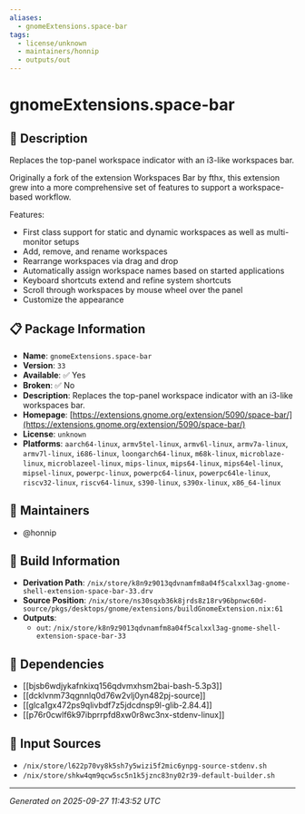 ```yaml
---
aliases:
  - gnomeExtensions.space-bar
tags:
  - license/unknown
  - maintainers/honnip
  - outputs/out
---
```


# gnomeExtensions.space-bar

## 📝 Description

Replaces the top-panel workspace indicator with an i3-like workspaces bar.

Originally a fork of the extension Workspaces Bar by fthx, this extension grew into a more comprehensive set of features to support a workspace-based workflow.

Features:
-   First class support for static and dynamic workspaces as well as multi-monitor setups
-   Add, remove, and rename workspaces
-   Rearrange workspaces via drag and drop
-   Automatically assign workspace names based on started applications
-   Keyboard shortcuts extend and refine system shortcuts
-   Scroll through workspaces by mouse wheel over the panel
-   Customize the appearance

## 📋 Package Information

- **Name**: `gnomeExtensions.space-bar`
- **Version**: `33`
- **Available**: ✅ Yes
- **Broken**: ✅ No
- **Description**: Replaces the top-panel workspace indicator with an i3-like workspaces bar.
- **Homepage**: [https://extensions.gnome.org/extension/5090/space-bar/](https://extensions.gnome.org/extension/5090/space-bar/)
- **License**: `unknown`
- **Platforms**: `aarch64-linux`, `armv5tel-linux`, `armv6l-linux`, `armv7a-linux`, `armv7l-linux`, `i686-linux`, `loongarch64-linux`, `m68k-linux`, `microblaze-linux`, `microblazeel-linux`, `mips-linux`, `mips64-linux`, `mips64el-linux`, `mipsel-linux`, `powerpc-linux`, `powerpc64-linux`, `powerpc64le-linux`, `riscv32-linux`, `riscv64-linux`, `s390-linux`, `s390x-linux`, `x86_64-linux`
## 👥 Maintainers

- @honnip


## 🔧 Build Information

- **Derivation Path**: `/nix/store/k8n9z9013qdvnamfm8a04f5calxxl3ag-gnome-shell-extension-space-bar-33.drv`
- **Source Position**: `/nix/store/ns30sqxb36k8jrds8z18rv96bpnwc60d-source/pkgs/desktops/gnome/extensions/buildGnomeExtension.nix:61`
- **Outputs**:
  - `out`:  `/nix/store/k8n9z9013qdvnamfm8a04f5calxxl3ag-gnome-shell-extension-space-bar-33`

## 🔗 Dependencies

- [[bjsb6wdjykafnkixq156qdvmxhsm2bai-bash-5.3p3]]
- [[dcklvnm73qgnnlq0d76w2vlj0yn482pj-source]]
- [[glca1gx472ps9qlivbdf7z5jdcdnsp9l-glib-2.84.4]]
- [[p76r0cwlf6k97ibprrpfd8xw0r8wc3nx-stdenv-linux]]

## 📁 Input Sources

- `/nix/store/l622p70vy8k5sh7y5wizi5f2mic6ynpg-source-stdenv.sh`
- `/nix/store/shkw4qm9qcw5sc5n1k5jznc83ny02r39-default-builder.sh`

---
*Generated on 2025-09-27 11:43:52 UTC*
